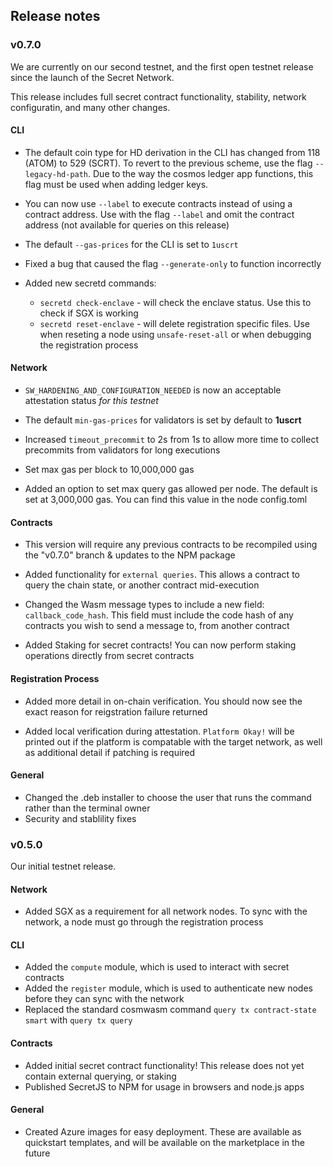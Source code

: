 ## Release notes

### v0.7.0

We are currently on our second testnet, and the first open testnet release since the launch of the Secret Network.

This release includes full secret contract functionality, stability, network configuratin, and many other changes.

#### CLI

* The default coin type for HD derivation in the CLI has changed from 118 (ATOM) to 529 (SCRT). To revert to the previous scheme,
 use the flag `--legacy-hd-path`. Due to the way the cosmos ledger app functions, this flag must be used when adding ledger keys.
 
* You can now use `--label` to execute contracts instead of using a contract address. Use with the flag `--label` and omit the contract address
(not available for queries on this release)

* The default `--gas-prices` for the CLI is set to `1uscrt`

* Fixed a bug that caused the flag `--generate-only` to function incorrectly

* Added new secretd commands:
  * `secretd check-enclave` - will check the enclave status. Use this to check if SGX is working
  * `secretd reset-enclave` - will delete registration specific files. Use when reseting a node using `unsafe-reset-all` or when debugging the registration process


#### Network

* `SW_HARDENING_AND_CONFIGURATION_NEEDED` is now an acceptable attestation status _for this testnet_

* The default `min-gas-prices` for validators is set by default to __1uscrt__

* Increased `timeout_precommit` to 2s from 1s to allow more time to collect precommits from validators for long executions

* Set max gas per block to 10,000,000 gas

* Added an option to set max query gas allowed per node. The default is set at 3,000,000 gas. You can find this value in the node config.toml

#### Contracts

* This version will require any previous contracts to be recompiled using the "v0.7.0" branch & updates to the NPM package

* Added functionality for `external queries`. This allows a contract to query the chain state, or another contract mid-execution

* Changed the Wasm message types to include a new field: `callback_code_hash`. This field must include the code hash of 
any contracts you wish to send a message to, from another contract

* Added Staking for secret contracts! You can now perform staking operations directly from secret contracts

#### Registration Process

* Added more detail in on-chain verification. You should now see the exact reason for reigstration failure returned

* Added local verification during attestation. `Platform Okay!` will be printed out if the platform is compatable with the 
target network, as well as additional detail if patching is required

#### General

* Changed the .deb installer to choose the user that runs the command rather than the terminal owner
* Security and stablility fixes

### v0.5.0

Our initial testnet release.

#### Network

* Added SGX as a requirement for all network nodes. To sync with the network, a node must go through the registration process

#### CLI

* Added the `compute` module, which is used to interact with secret contracts
* Added the `register` module, which is used to authenticate new nodes before they can sync with the network
* Replaced the standard cosmwasm command `query tx contract-state smart` with `query tx query`

#### Contracts

* Added initial secret contract functionality! This release does not yet contain external querying, or staking
* Published SecretJS to NPM for usage in browsers and node.js apps

#### General

* Created Azure images for easy deployment. These are available as quickstart templates, and will be available on the marketplace in the future
